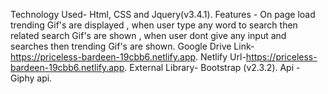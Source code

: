 Technology Used- Html, CSS and Jquery(v3.4.1). 
Features - On page load trending Gif's are displayed , when user type any word to search then related search Gif's are shown , when user dont give any input and searches then trending Gif's are shown. 
Google Drive Link- https://priceless-bardeen-19cbb6.netlify.app.
Netlify Url-https://priceless-bardeen-19cbb6.netlify.app.
External Library- Bootstrap (v2.3.2).
Api - Giphy api.

